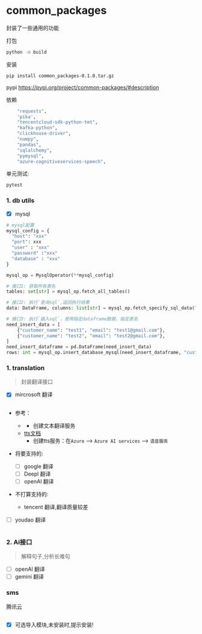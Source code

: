 # common_packages
封装了一些通用的功能

打包
```bash
python -m build
```
安装
```bash
pip install common_packages-0.1.0.tar.gz
```
pypi
https://pypi.org/project/common-packages/#description

依赖
```bash
    "requests",
    'pika',
    "tencentcloud-sdk-python-tmt",
    "kafka-python",
    "clickhouse-driver",
    "numpy",
    "pandas",
    "sqlalchemy",
    "pymysql",
    "azure-cognitiveservices-speech",
```

单元测试:
```bash
pytest
```

### 1. db utils
- [x] mysql
```python
# mysql配置
mysql_config = {
  "host": "xxx"
  "port": xxx
  "user" : "xxx"
  "password" :"xxx"
  "database" : "xxx"
}

mysql_op = MysqlOperator(**mysql_config)

# 接口1: 获取所有表名
tables: set[str] = mysql_op.fetch_all_tables()

# 接口2: 执行`查询sql`,返回执行结果
data: DataFrame, columns: list[str] = mysql_op.fetch_specify_sql_data("SELECT * FROM customers")

# 接口3: 执行`插入sql`，使用指定dataframe数据，指定表名
need_insert_data = [
    {"customer_name": "test1", "email": "test1@gmail.com"},
    {"customer_name": "test2", "email": "test2@gmail.com"},
]
need_insert_dataframe = pd.DataFrame(need_insert_data)
rows: int = mysql_op.insert_database_mysql(need_insert_dataframe, "customers")
```

### 1. translation
> 封装翻译接口
>

- [x] mircrosoft 翻译
```python

```
- 参考：
  - []()
    - 创建文本翻译服务
  - [tts文档](https://learn.microsoft.com/en-us/azure/ai-services/speech-service/index-text-to-speech)
    - 创建tts服务：在`Azure` --> `Azure AI services` --> `语音服务`

- 将要支持的:
  - [ ] google 翻译
  - [ ] Deepl 翻译
  - [ ] openAI 翻译
- 不打算支持的:
  - tencent 翻译,翻译质量较差
- [ ] youdao 翻译
```python
```

### 2. Ai接口
> 解释句子,分析长难句
- [ ] openAI 翻译
- [ ] gemini 翻译

### sms
腾讯云
```python

```

- [x] 可选导入模块,未安装时,提示安装!
